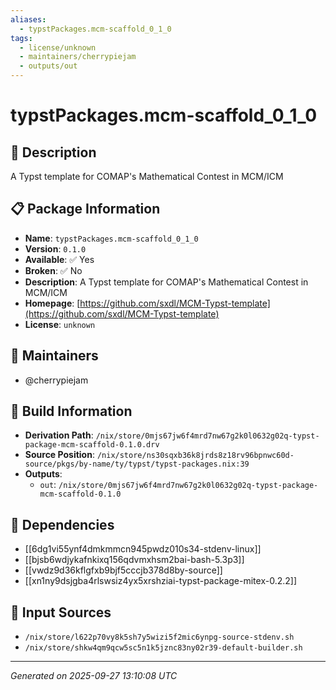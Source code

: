```yaml
---
aliases:
  - typstPackages.mcm-scaffold_0_1_0
tags:
  - license/unknown
  - maintainers/cherrypiejam
  - outputs/out
---
```


# typstPackages.mcm-scaffold_0_1_0

## 📝 Description

A Typst template for COMAP's Mathematical Contest in MCM/ICM

## 📋 Package Information

- **Name**: `typstPackages.mcm-scaffold_0_1_0`
- **Version**: `0.1.0`
- **Available**: ✅ Yes
- **Broken**: ✅ No
- **Description**: A Typst template for COMAP's Mathematical Contest in MCM/ICM
- **Homepage**: [https://github.com/sxdl/MCM-Typst-template](https://github.com/sxdl/MCM-Typst-template)
- **License**: `unknown`
## 👥 Maintainers

- @cherrypiejam


## 🔧 Build Information

- **Derivation Path**: `/nix/store/0mjs67jw6f4mrd7nw67g2k0l0632g02q-typst-package-mcm-scaffold-0.1.0.drv`
- **Source Position**: `/nix/store/ns30sqxb36k8jrds8z18rv96bpnwc60d-source/pkgs/by-name/ty/typst/typst-packages.nix:39`
- **Outputs**:
  - `out`:  `/nix/store/0mjs67jw6f4mrd7nw67g2k0l0632g02q-typst-package-mcm-scaffold-0.1.0`

## 🔗 Dependencies

- [[6dg1vi55ynf4dmkmmcn945pwdz010s34-stdenv-linux]]
- [[bjsb6wdjykafnkixq156qdvmxhsm2bai-bash-5.3p3]]
- [[vwdz9d36kflgfxb9bjf5cccjb378d8by-source]]
- [[xn1ny9dsjgba4rlswsiz4yx5xrshziai-typst-package-mitex-0.2.2]]

## 📁 Input Sources

- `/nix/store/l622p70vy8k5sh7y5wizi5f2mic6ynpg-source-stdenv.sh`
- `/nix/store/shkw4qm9qcw5sc5n1k5jznc83ny02r39-default-builder.sh`

---
*Generated on 2025-09-27 13:10:08 UTC*

